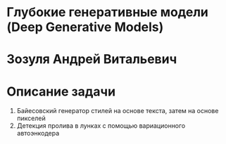 # Глубокие генеративные модели (Deep Generative Models)
# Зозуля Андрей Витальевич
# Описание задачи
1. Байесовский генератор стилей на основе текста, затем на основе пикселей
2. Детекция пролива в лунках с помощью вариационного автоэнкодера
